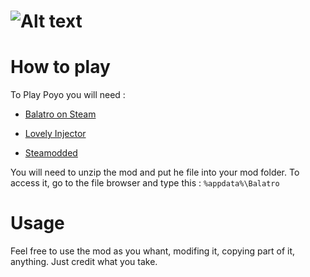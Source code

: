 # ![Alt text](https://iili.io/FxcKL7t.png)
# How to play
To Play Poyo you will need :
+ [Balatro on Steam](https://store.steampowered.com/app/2379780/Balatro/)
- [Lovely Injector](https://github.com/ethangreen-dev/lovely-injector)
+ [Steamodded](https://github.com/Steamodded/smods)

You will need to unzip the mod and put he file into your mod folder.
To access it, go to the file browser and type this : `%appdata%\Balatro`

# Usage
Feel free to use the mod as you whant, modifing it, copying part of it, anything.
Just credit what you take.
